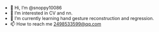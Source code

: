 - 👋 Hi, I’m @snoppy10086
- 👀 I’m interested in CV and nn.
- 🌱 I’m currently learning hand gesture reconstruction and regression. 
- 📫 How to reach me 2498533599@qq.com

<!---
zz010415/zz010415 is a ✨ special ✨ repository because its `README.md` (this file) appears on your GitHub profile.
You can click the Preview link to take a look at your changes.
--->
